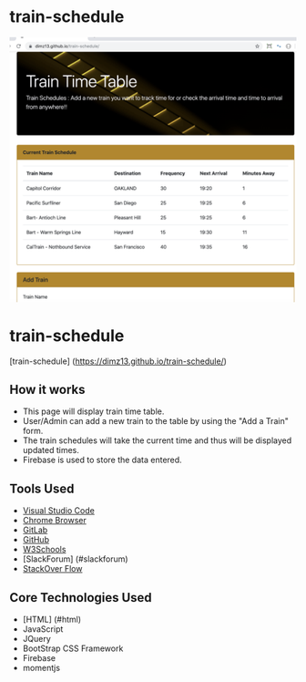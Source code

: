 # train-schedule
![Train](train.png)
# train-schedule
[train-schedule] (https://dimz13.github.io/train-schedule/)

## How it works
  - This page will display train time table.
  - User/Admin can add a new train to the table by using the "Add a Train" form.
  - The train schedules will take the current time and thus will be displayed updated times.
  - Firebase is used to store the data entered.

    

## Tools Used

- [Visual Studio Code](#vscode)
- [Chrome Browser](#chrome)
- [GitLab](https://ucb.bootcampcontent.com/)
- [GitHub](https://github.com/)
- [W3Schools](https://www.w3schools.com/default.asp)
- [SlackForum] (#slackforum)
- [StackOver Flow](https://stackoverflow.com/)



## Core Technologies Used
 - [HTML] (#html)
 - JavaScript
 - JQuery
 - BootStrap CSS Framework
 - Firebase
 - momentjs





